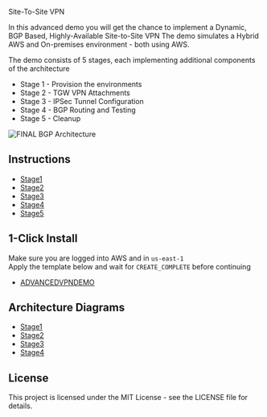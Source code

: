 Site-To-Site VPN

In this advanced demo you will get the chance to implement a Dynamic, BGP Based, Highly-Available Site-to-Site VPN
The demo simulates a Hybrid AWS and On-premises environment - both using AWS.  

The demo consists of 5 stages, each implementing additional components of the architecture

- Stage 1 - Provision the environments
- Stage 2 - TGW VPN Attachments
- Stage 3 - IPSec Tunnel Configuration
- Stage 4 - BGP Routing and Testing
- Stage 5 - Cleanup

![FINAL BGP Architecture](https://github.com/bhaveshjadhav/Advanced-Highly-Available-Dynamic-Site-to-Site-VPN/assets/78265026/e5bfb45b-6d9f-411d-ba18-81d370f83bf2)

## Instructions

- [Stage1](https://github.com/bhaveshjadhav/Advanced-Highly-Available-Dynamic-Site-to-Site-VPN/blob/main/02_INSTRUCTIONS/STAGE1%20-%20AWS%20and%20ONPREM%20Setup.md)
- [Stage2](https://github.com/bhaveshjadhav/Advanced-Highly-Available-Dynamic-Site-to-Site-VPN/blob/main/02_INSTRUCTIONS/STAGE2%20-%20TGW%20VPN%20ATTACHMENTS.md)
- [Stage3](https://github.com/bhaveshjadhav/Advanced-Highly-Available-Dynamic-Site-to-Site-VPN/blob/main/02_INSTRUCTIONS/STAGE3%20-%20IPSEC%20TUNNEL%20CONFIG.md)
- [Stage4](https://github.com/bhaveshjadhav/Advanced-Highly-Available-Dynamic-Site-to-Site-VPN/blob/main/02_INSTRUCTIONS/STAGE4%20-%20BGP%20ROUTING%20AND%20TESTING.md)
- [Stage5](https://github.com/bhaveshjadhav/Advanced-Highly-Available-Dynamic-Site-to-Site-VPN/blob/main/02_INSTRUCTIONS/STAGE5%20-%20CLEANUP.md)

## 1-Click Install
Make sure you are logged into AWS and in `us-east-1`  
Apply the template below and wait for `CREATE_COMPLETE` before continuing

- [ADVANCEDVPNDEMO](https://console.aws.amazon.com/cloudformation/home?region=us-east-1#/stacks/create/review?templateURL=https://learn-cantrill-labs.s3.amazonaws.com/aws-hybrid-bgpvpn/BGPVPNINFRA.yaml&stackName=ADVANCEDVPNDEMO)



## Architecture Diagrams

- [Stage1](https://github.com/bhaveshjadhav/Advanced-Highly-Available-Dynamic-Site-to-Site-VPN/blob/main/02_INSTRUCTIONS/STAGE1%20-%20Start%20Architecture.png)
- [Stage2](https://github.com/bhaveshjadhav/Advanced-Highly-Available-Dynamic-Site-to-Site-VPN/blob/main/02_INSTRUCTIONS/STAGE2%20-%20Tunnel%20Architecture.png)
- [Stage3](https://github.com/bhaveshjadhav/Advanced-Highly-Available-Dynamic-Site-to-Site-VPN/blob/main/02_INSTRUCTIONS/STAGE3%20-%20TUNNEL%20CONFIGURATION.png)
- [Stage4](https://github.com/bhaveshjadhav/Advanced-Highly-Available-Dynamic-Site-to-Site-VPN/blob/main/02_INSTRUCTIONS/STAGE4%20-%20FINAL%20BGP%20Architecture.png)


## License
This project is licensed under the MIT License - see the LICENSE file for details.

